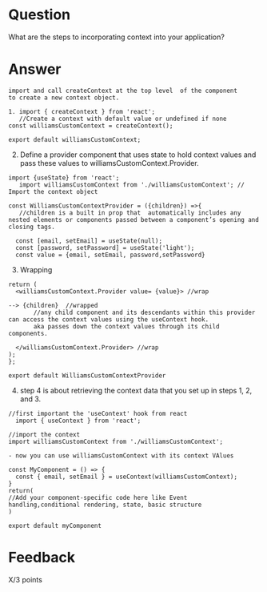 # Question

What are the steps to incorporating context into your application?

# Answer
```
import and call createContext at the top level  of the component 
to create a new context object.

1. import { createContext } from 'react';
   //Create a context with default value or undefined if none
const williamsCustomContext = createContext();

export default williamsCustomContext;
```
2. Define a provider component that uses state to hold context values and pass these values to williamsCustomContext.Provider.
```
import {useState} from 'react';
   import williamsCustomContext from './williamsCustomContext'; // Import the context object

const WilliamsCustomContextProvider = ({children}) =>{
   //children is a built in prop that  automatically includes any nested elements or components passed between a component’s opening and closing tags.

  const [email, setEmail] = useState(null); 
  const [password, setPassword] = useState('light');
  const value = {email, setEmail, password,setPassword}
  ```
  3. Wrapping
  ```
  return (
    <williamsCustomContext.Provider value= {value}> //wrap

--> {children}  //wrapped 
         //any child component and its descendants within this provider can access the context values using the useContext hook. 
         aka passes down the context values through its child components.

    </williamsCustomContext.Provider> //wrap
  );
};
  
export default WilliamsCustomContextProvider
 ```

 4. step 4 is about retrieving the context data that you set up in steps 1, 2, and 3.
```
//first important the 'useContext' hook from react
  import { useContext } from 'react';

//import the context
import williamsCustomContext from './williamsCustomContext'; 
 
- now you can use williamsCustomContext with its context VAlues

const MyComponent = () => {
  const { email, setEmail } = useContext(williamsCustomContext); 
}
return(
//Add your component-specific code here like Event handling,conditional rendering, state, basic structure
)

export default myComponent

```
# Feedback

X/3 points
